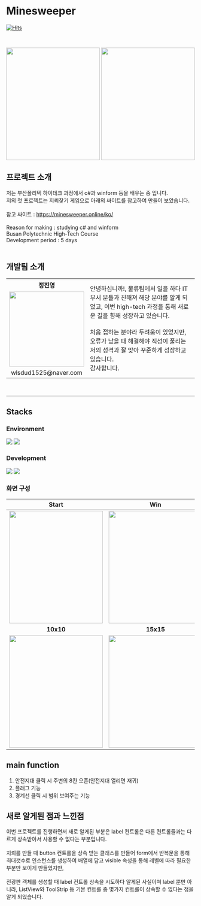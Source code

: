 # Minesweeper
   [![Hits](https://hits.seeyoufarm.com/api/count/incr/badge.svg?url=https%3A%2F%2Fgithub.com%2FTakeNewcare&count_bg=%23939DAE&title_bg=%2361ACCD&icon=&icon_color=%23E7E7E7&title=hits&edge_flat=false)](https://hits.seeyoufarm.com)
   
<br>

<p align="center">
   
  <img src ="../main/Image/start.png"  width="250" height="300" align='left'>
  <img src ="../main/Image/win.png"  width="250" height="300">
</p>


## 프로젝트 소개
저는 부산폴리텍 하이테크 과정에서 c#과 winform 등을 배우는 중 입니다.<br>
저의 첫 프로젝트는 지뢰찾기 게임으로 아래의 싸이트를 참고하여 만들어 보았습니다.<br>
<br>
참고 싸이트 : https://minesweeper.online/ko/
<br><br>
Reason for making : studying c# and winform <br>
Busan Polytechnic High-Tech Course <br>
Development period : 5 days <br>
<br>

## 개발팀 소개
<table>
  <tr>
    <th>정진영</th>
    <td  rowspan="3">
    안녕하십니까!, 물류팀에서 일을 하다 IT 부서 분들과 친해져 해당 분야를 알게 되었고,
    이번 high-tech 과정을 통해 새로운 길을 향해 성장하고 있습니다.
   <br>
   <br>
    처음 접하는 분야라 두려움이 있었지만,<br> 
    오류가 났을 때 해결해야 직성이 풀리는 저의 성격과 잘 맞아 꾸준하게 성장하고 있습니다. <br> 
   감사합니다.
    </td>
  </tr>
  <tr>
    <td> <img src ="../main/Image/me.JPG"  width="200" height="200"></td>
  </tr>
  <tr>
    <td align='center'>wlsdud1525@naver.com</td>
  </tr>
</table>
<br>
<hr> 

## Stacks
### Environment
<img src="https://img.shields.io/badge/visualstudio-5C2D91?style=flat-square&logo=visualstudio&logoColor=white"/> <img src="https://img.shields.io/badge/github-181717?style=flat-square&logo=github&logoColor=white"/>

### Development
<img src="https://img.shields.io/badge/.NET-512BD4?style=flat-square&logo=.NET&logoColor=white"/> <img src="https://img.shields.io/badge/csharp-512BD4?style=flat-square&logo=csharp&logoColor=white"/> 

### 화면 구성
|Start|Win|End|
|:---:|:---:|:---:|
|<img src ="../main/Image/start.png"  width="250" height="300">|<img src ="../main/Image/win.png"  width="250" height="300">|<img src ="../main/Image/end.png"  width="250" height="300">|
|**10x10**|**15x15**|**20x20**|
|<img src ="../main/Image/10x10.png"  width="250" height="300">|<img src ="../main/Image/15x15.png"  width="250" height="300">|<img src ="../main/Image/20x20.png"  width="250" height="300">|


## main function
1. 안전지대 클릭 시 주변의 8칸 오픈(안전지대 열리면 재귀)
2. 플래그 기능
3. 경계선 클릭 시 범위 보여주는 기능

## 새로 알게된 점과 느낀점
이번 프로젝트를 진행하면서 새로 알게된 부분은 label 컨트롤은 다른 컨트롤들과는 다르게 상속받아서 사용할 수 없다는 부분입니다.
<br><br>
지뢰를 만들 때 button 컨트롤을 상속 받는 클래스를 만들어 form에서 반복문을 통해 최대갯수로 인스턴스를 생성하여 배열에 담고  visible 속성을 통해 레벨에 따라 필요한 부분만 보이게 만들었지만,
<br><br>
전광판 객체를 생성할 때 label 컨트롤 상속을 시도하다 알게된 사실이며 label 뿐만 아니라, ListView와 ToolStrip 등 기본 컨트롤 중 몇가지 컨트롤이 상속할 수 없다는 점을 알게 되었습니다.
<br>

